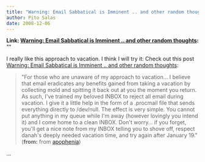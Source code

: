```yaml
---
title: "Warning: Email Sabbatical is Imminent .. and other random thoughts"
author: Pito Salas
date: 2008-12-06
---
```


**Link: [Warning: Email Sabbatical is Imminent .. and other random thoughts](None):** ""

I really like this approach to vacation. I think I will try it: Check out this
post [Warning: Email Sabbatical is Imminent .. and other random
thoughts](<http://feeds.feedburner.com/~r/zephoria/thoughts/~3/476456764/warning_email_s.html>):

> "For those who are unaware of my approach to vacation… I believe that email
> eradicates any benefits gained from taking a vacation by collecting mold and
> spitting it back out at you the moment you return. As such, I've trained my
> beloved INBOX to reject all email during vacation. I give it a little help
> in the form of a .procmail file that sends everything directly to /dev/null.
> The effect is very simple. You cannot put anything in my queue while I'm
> away (however lovingly you intend it) and I come home to a clean INBOX.
> Don't worry… if you forget, you'll get a nice note from my INBOX telling you
> to shove off, respect danah's deeply needed vacation time, and try again
> after January 19." (**from:** from
> [apophenia](<http://feeds.feedburner.com/zephoria/thoughts>))

…


